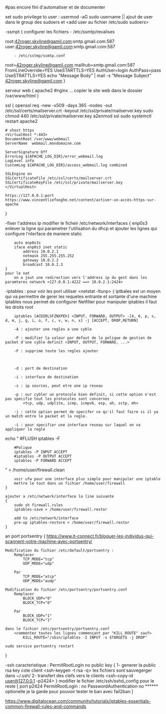 #pas encore fini d'automatiser et de documenter



set sudo privilege to user : usermod -aG sudo username || ajout de user dans le group des sudoers et  <add user au fichier /etc/sudo sudoers>

-ssmpt <envoyer les mail>
{
	configurer les fichiers
		- /etc/ssmtp/revalises

root:42roger.skyline@gamil.com:smtp.gmail.com:587
user:42roger.skyline@gamil.com:smtp.gmail.com:587

		- /etc/sstmp/ssmtp.conf

root=42roger.skyline@gamil.com
mailhub=smtp.gmail.com:587
FromLineOverride=YES
UseSTARTTLS=YES
AuthUser=login
AuthPass=pass
UseSTRATTLS=YES
		echo "Message Body" | mail -s "Message Subject" 42roger.skyline@gamil.com
}

serveur web 
{
	apache2
	#nginx
	...
	copier le site web dans le dossier /var/www/html
}

ssl 
{
	openssl req -new -x509 -days 365 -nodes -out /etc/ssl/certs/mailserver.crt -keyout /etc/ssl/private/mailserver.key
	sudo chmod 440 /etc/ssl/private/mailserver.key
	a2enmod ssl
	sudo systemctl restart apache2

	# vhost https
	<VirtualHost *:443>
	DocumentRoot /var/www/webmail
	ServerName  webmail.mondomaine.com

	ServerSignature Off
	ErrorLog ${APACHE_LOG_DIR}/error_webmail.log      
	LogLevel info      
	CustomLog ${APACHE_LOG_DIR}/access_webmail.log combined      

	SSLEngine on
	SSLCertificateFile /etc/ssl/certs/mailserver.crt
	SSLCertificateKeyFile /etc/ssl/private/mailserver.key
	</VirtualHost>

	https://127.0.0.1:port
	https://www.vincentliefooghe.net/content/activer-un-accès-https-sur-apache
}


-fixer l'address ip
	modifier le ficheir /etc/network/interfaces
	{
		enp0s3
		enlever la ligne qui parametrer l'utilisation du dhcp
		et ajouter les lignes qui configure l'nterface de maniere static

		auto enp0s3s
		iface enp0s3 inet static
			address 10.0.2.1
			netmask 255.255.255.252
			gateway 10.0.2.2
			broadcast 10.0.2.3
	}
	pour le nat
		on a jout une redirection vers l'address ip du gest dans les paramteres network <127.0.0.1:4222 ==> 10.0.2.1:2424>




-iptables : pour voir les port utiliser <netstat -ltunp>
	{
		iptbales est un moyen qui va permettre de gerer les requetes entrante et sortante d'une machine
		iptables nous permet de configurer Netfilter
		pour manipuler iptables il faut les droits root


		iptables [ACDIRLSFZNXPEh] <INPUT, FORWARD, OUTPUT> -[4, 6, p, s, d, m, j, g, i, o, f, c, v, w, n, x] -j [ACCEPT, DROP,RETURN]
		
		-A : ajouter une regles a une cyble

		-P : modifier la valeur par defaut de la polique de gestion de packet d'une cyble definit <INPUT, OUTPUT, FORWARD, ...>

		-F : supprime toute les regles ajouter



		-d : port de destination

		-i : interface de destination

		-s : ip sources, peut etre une ip reseau

		-p : our cybler un protocole bien definit, si cette option n'est pas specifie tout les protocoles sont concernes
			<tcp, udp, udplite, icmp, icmpv6, esp, ah, sctp, mh>

		-j : cette option permet de specifer ce qu'il faut faire si il ya un match entre le packet et la regle.

		-i : pour specifier une interface reseau sur laquel on va appliquer la regle

echo "
		#FLUSH
		iptables -F

		#Polique
		iptables -P INPUT ACCEPT
		#iptables -P OUTPUT ACCEPT
		iptables -P FORWARD ACCEPT
" > /home/user/firewall.clean


		voir ufw pour une interface plus simple pour manipuler une iptable
		mettre le tout dans un fichier /home/user/firewall
	}

	ajouter a /etc/network/interface la line suivante
	{
		sudo sh firewall.rules
		iptables-save > /home/user/firewall.restor

		add to /etc/network/interface
		pre-up iptables-restore < /home/user/firewall.restor
	}




an port portsentry
{
	https://www.it-connect.fr/bloquer-les-individus-qui-scannent-votre-machine-avec-portsentry/


	Modification du fichier /etc/default/portsentry :
		Remplacer
			TCP_MODE="tcp"
			UDP_MODE="udp"

		Par
			TCP_MODE="atcp"
			UDP_MODE="audp"

	Modification du fichier /etc/portsentry/portsentry.conf
		Remplacer
			BLOCK_UDP="0"
			BLOCK_TCP="0"

		Par
			BLOCK_UDP="1"
			BLOCK_TCP="1"

	dans le fichier /etc/portsentry/portsentry.conf 
		<commentez toutes les lignes commençant par "KILL_ROUTE" sauf>
			KILL_ROUTE="/sbin/iptables -I INPUT -s $TARGET$ -j DROP"

	sudo service portsentry restart


}


-ssh caracteristique :
	PermitRootLogin no
	public key
	{
		1- generer la public rsa key cote client <ssh-keygen -t rsa -q>
			les fichiers sont sauvegerger dans ~/.ssh/
		2- transfert des clefs vers le clients <ssh-copy-id user@127.0.0.1 -p2424>
	}
	modifier le fichier /etc/ssh/sshd_config pour le reste 
	[
		port p2424
		PermitRootLogin : no
		PasswordAuthentication no ****** optionelle je la garde pour pouvoir tester le ban avec fail2ban
	]



https://www.digitalocean.com/community/tutorials/iptables-essentials-common-firewall-rules-and-commands
